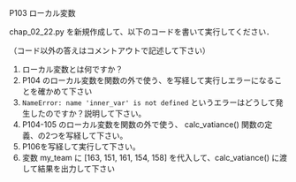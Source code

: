 P103 ローカル変数

chap_02_22.py を新規作成して、以下のコードを書いて実行してください．

（コード以外の答えはコメントアウトで記述して下さい）

1. ローカル変数とは何ですか？
1. P104 のローカル変数を関数の外で使う、を写経して実行しエラーになることを確かめて下さい
1. `NameError: name 'inner_var' is not defined` というエラーはどうして発生したのですか？説明して下さい。
1. P104-105 のローカル変数を関数の外で使う、 calc_vatiance() 関数の定義、の2つを写経して下さい。
1. P106を写経して実行して下さい。
1. 変数 my_team に [163, 151, 161, 154, 158] を代入して、calc_vatiance() に渡して結果を出力して下さい
